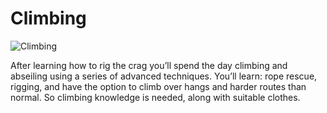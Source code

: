 Climbing
========

![Climbing](/img/climbing.png)

After learning how to rig the crag you’ll spend the day climbing and abseiling using a series of advanced techniques.  You’ll learn: rope rescue, rigging, and have the option to climb over hangs and harder routes than normal.  So climbing knowledge is needed, along with suitable clothes.
